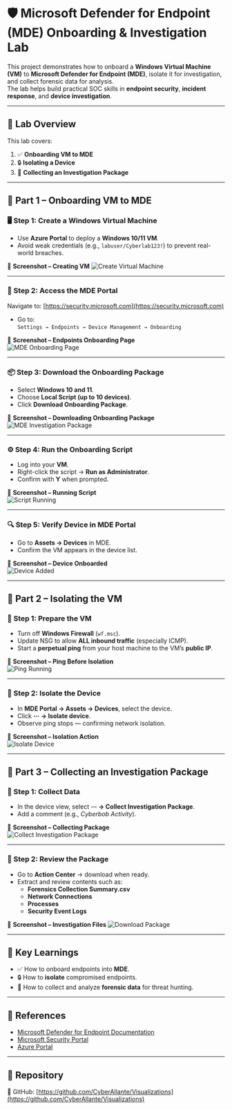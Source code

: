 
# 🛡️ Microsoft Defender for Endpoint (MDE) Onboarding & Investigation Lab

This project demonstrates how to onboard a **Windows Virtual Machine (VM)** to **Microsoft Defender for Endpoint (MDE)**, isolate it for investigation, and collect forensic data for analysis.  
The lab helps build practical SOC skills in **endpoint security**, **incident response**, and **device investigation**.

---

## 🚀 Lab Overview

This lab covers:

1. ✅ **Onboarding VM to MDE**
2. 🔒 **Isolating a Device**
3. 🧰 **Collecting an Investigation Package**

---

## 🧱 Part 1 – Onboarding VM to MDE

### 🖥️ Step 1: Create a Windows Virtual Machine
- Use **Azure Portal** to deploy a **Windows 10/11 VM**.  
- Avoid weak credentials (e.g., `labuser/Cyberlab123!`) to prevent real-world breaches.

📸 **Screenshot – Creating VM**
![Create Virtual Machine](./createvirtual.png)

---

### 🧠 Step 2: Access the MDE Portal  
Navigate to: [https://security.microsoft.com](https://security.microsoft.com)

- Go to:  
  `Settings → Endpoints → Device Management → Onboarding`

📸 **Screenshot – Endpoints Onboarding Page**  
![MDE Onboarding Page](./Endpoints.png)

---

### 📦 Step 3: Download the Onboarding Package
- Select **Windows 10 and 11**.
- Choose **Local Script (up to 10 devices)**.
- Click **Download Onboarding Package**.

📸 **Screenshot – Downloading Onboarding Package**  
![MDE Investigation Package](./file.png)

---

### ⚙️ Step 4: Run the Onboarding Script
- Log into your **VM**.
- Right-click the script → **Run as Administrator**.
- Confirm with **Y** when prompted.

📸 **Screenshot – Running Script**  
![Script Running](./scriptrunning.png)

---

### 🔍 Step 5: Verify Device in MDE Portal
- Go to **Assets → Devices** in MDE.
- Confirm the VM appears in the device list.

📸 **Screenshot – Device Onboarded**  
![Device Added](./DeviceAdded.png)

---

## 🧱 Part 2 – Isolating the VM

### 🧰 Step 1: Prepare the VM
- Turn off **Windows Firewall** (`wf.msc`).
- Update NSG to allow **ALL inbound traffic** (especially ICMP).  
- Start a **perpetual ping** from your host machine to the VM’s **public IP**.

📸 **Screenshot – Ping Before Isolation**  
![Ping Running](./ping.png)

---

### 🧠 Step 2: Isolate the Device
- In **MDE Portal → Assets → Devices**, select the device.
- Click **⋯ → Isolate device**.
- Observe ping stops — confirming network isolation.

📸 **Screenshot – Isolation Action**  
![Isolate Device](./Isolate.png)

---

## 🧰 Part 3 – Collecting an Investigation Package

### 🧾 Step 1: Collect Data
- In the device view, select **⋯ → Collect Investigation Package**.
- Add a comment (e.g., *Cyberbob Activity*).

📸 **Screenshot – Collecting Package**  
![Collect Investigation Package](./InvestigationPackage.png)

---

### 📁 Step 2: Review the Package
- Go to **Action Center** → download when ready.
- Extract and review contents such as:
  - **Forensics Collection Summary.csv**
  - **Network Connections**
  - **Processes**
  - **Security Event Logs**

📸 **Screenshot – Investigation Files**
![Download Package](./DownloadePackage.png)

---

## 🧠 Key Learnings

- ✅ How to onboard endpoints into **MDE**.
- 🔒 How to **isolate** compromised endpoints.
- 🧰 How to collect and analyze **forensic data** for threat hunting.

---

## 📎 References

- [Microsoft Defender for Endpoint Documentation](https://learn.microsoft.com/en-us/microsoft-365/security/defender-endpoint/)
- [Microsoft Security Portal](https://security.microsoft.com)
- [Azure Portal](https://portal.azure.com)

---

## 📂 Repository
🔗 GitHub: [https://github.com/CyberAllante/Visualizations](https://github.com/CyberAllante/Visualizations)
